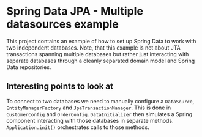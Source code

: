 # Spring Data JPA - Multiple datasources example

This project contains an example of how to set up Spring Data to work with two independent databases. Note, that this example is not about JTA transactions spanning multiple databases but rather just interacting with separate databases through a cleanly separated domain model and Spring Data repositories.

## Interesting points to look at

To connect to two databases we need to manually configure a `DataSource`, `EntityManagerFactory` and `JpaTransactionManager`. This is done in `CustomerConfig` and `OrderConfig`. `DataInitializer` then simulates a Spring component interacting with those databases in separate methods. `Application.init()` orchestrates calls to those methods.
